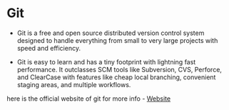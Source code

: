 # Git

- Git is a free and open source distributed version control system designed to handle everything from small to very large projects with speed and efficiency.

- Git is easy to learn and has a tiny footprint with lightning fast performance. It outclasses SCM tools like Subversion, CVS, Perforce, and ClearCase with features like cheap local branching, convenient staging areas, and multiple workflows.


here is the official website of git for more info - [Website](https://git-scm.com/)
